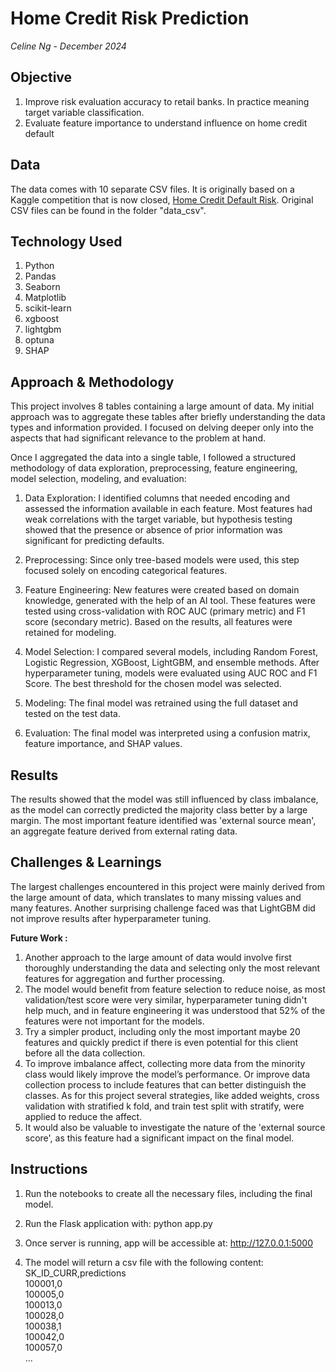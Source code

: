 # Home Credit Risk Prediction
*Celine Ng - December 2024*


## Objective
1. Improve risk evaluation accuracy to retail banks. In practice
   meaning target variable classification.
2. Evaluate feature importance to understand influence on home credit default

## Data
The data comes with 10 separate CSV files. It is originally based on a Kaggle
competition that is now closed,
[Home Credit Default Risk](https://www.kaggle.com/competitions/home-credit-default-risk/overview).
Original CSV files can be found in the folder "data_csv".

## Technology Used
1. Python
2. Pandas
3. Seaborn
4. Matplotlib
5. scikit-learn
6. xgboost
7. lightgbm
8. optuna
9. SHAP

## Approach & Methodology
This project involves 8 tables containing a large amount of data. My 
initial approach was to aggregate these tables after briefly understanding 
the data types and information provided. I focused on delving deeper only 
into the aspects that had significant relevance to the problem at hand.

Once I aggregated the data into a single table, I followed a structured 
methodology of data exploration, preprocessing, feature engineering, model 
selection, modeling, and evaluation:

1. Data Exploration: I identified columns that needed encoding and assessed 
the information available in each feature. Most features had weak 
   correlations with the target variable, but hypothesis testing showed 
   that the presence or absence of prior information was significant for 
   predicting defaults.

2. Preprocessing: Since only tree-based models were used, this step focused 
solely on encoding categorical features.

3. Feature Engineering: New features were created based on domain knowledge, 
generated with the help of an AI tool. These features were tested using 
   cross-validation with ROC AUC (primary metric) and F1 score (secondary 
   metric). Based on the results, all features were retained for modeling.

4. Model Selection: I compared several models, including Random Forest, 
Logistic Regression, XGBoost, LightGBM, and ensemble methods. After 
   hyperparameter tuning, models were evaluated using AUC ROC and F1 Score. 
   The best threshold for the chosen model was selected.

5. Modeling: The final model was retrained using the full dataset and tested 
on the test data.

6. Evaluation: The final model was interpreted using a confusion matrix, 
feature importance, and SHAP values. 

## Results
The results showed that the model was
still influenced by class imbalance, as the model can correctly predicted 
the majority class better by a large margin. 
The most important feature
identified was 'external source mean', an aggregate feature derived from
external rating data.

## Challenges & Learnings
The largest challenges encountered in this project were mainly derived from 
the large amount of data, which translates to many missing values and
many features. Another surprising challenge faced was that LightGBM did not 
improve results after hyperparameter tuning.

**Future Work :**<br>
1. Another approach to the large amount of data would involve 
first thoroughly understanding the 
data and selecting only the most relevant features for aggregation and 
further processing.
2. The model would benefit from feature selection to 
reduce noise, as most validation/test score were very similar, 
   hyperparameter tuning didn't help much, and in 
   feature engineering it was understood that 52% of the features were not 
   important for the models.
3. Try a simpler product, including only the most 
   important maybe 20 features and quickly predict if there is even 
   potential for this client before all the data collection.
3. To improve imbalance affect, collecting more data from the minority class 
would likely improve the model’s performance. Or improve data collection 
   process to include features that can better distinguish the classes. As 
   for this project several strategies, like added weights, cross 
   validation with stratified k fold, and train test split with stratify, were 
   applied to reduce the affect.
4. It would 
also be valuable to investigate the nature of the 'external source score', 
as this feature had a significant impact on the final model.


## Instructions
1. Run the notebooks to create all the necessary files, including the final 
   model.
2. Run the Flask application with:
   python app.py
3. Once server is running, app will be accessible at: http://127.0.0.1:5000

4. The model will return a csv file with the following content: <br>
SK_ID_CURR,predictions <br>
100001,0<br>
100005,0<br>
100013,0<br>
100028,0<br>
100038,1<br>
100042,0<br>
100057,0<br>
...